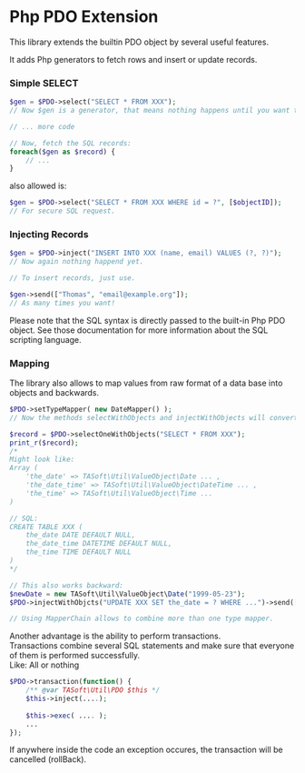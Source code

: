 # Php PDO Extension
This library extends the builtin PDO object by several useful features.

It adds Php generators to fetch rows and insert or update records.

### Simple SELECT
```php
$gen = $PDO->select("SELECT * FROM XXX");
// Now $gen is a generator, that means nothing happens until you want to fetch the records.

// ... more code

// Now, fetch the SQL records:
foreach($gen as $record) {
    // ... 
}
```

also allowed is:
```php
$gen = $PDO->select("SELECT * FROM XXX WHERE id = ?", [$objectID]);
// For secure SQL request.
```

### Injecting Records

```php
$gen = $PDO->inject("INSERT INTO XXX (name, email) VALUES (?, ?)");
// Now again nothing happend yet.

// To insert records, just use.

$gen->send(["Thomas", "email@example.org"]);
// As many times you want!
```

Please note that the SQL syntax is directly passed to the built-in Php PDO object. See those documentation for more information about the SQL scripting language.

### Mapping
The library also allows to map values from raw format of a data base into objects and backwards.

```php
$PDO->setTypeMapper( new DateMapper() );
// Now the methods selectWithObjects and injectWithObjects will convert raw values into their object values.

$record = $PDO->selectOneWithObjects("SELECT * FROM XXX");
print_r($record);
/*
Might look like:
Array (
    'the_date' => TASoft\Util\ValueObject\Date ... ,
    'the_date_time' => TASoft\Util\ValueObject\DateTime ... ,
    'the_time' => TASoft\Util\ValueObject\Time ...
)

// SQL:
CREATE TABLE XXX (
    the_date DATE DEFAULT NULL,
    the_date_time DATETIME DEFAULT NULL,
    the_time TIME DEFAULT NULL
)
*/

// This also works backward:
$newDate = new TASoft\Util\ValueObject\Date("1999-05-23");
$PDO->injectWithObjcts("UPDATE XXX SET the_date = ? WHERE ...")->send([$newDate, ...]);

// Using MapperChain allows to combine more than one type mapper.
```

Another advantage is the ability to perform transactions.  
Transactions combine several SQL statements and make sure that everyone of them is performed successfully.  
Like: All or nothing
```php
$PDO->transaction(function() {
    /** @var TASoft\Util\PDO $this */
    $this->inject(....);
    
    $this->exec( .... );
    ...
});
```
If anywhere inside the code an exception occures, the transaction will be cancelled (rollBack).